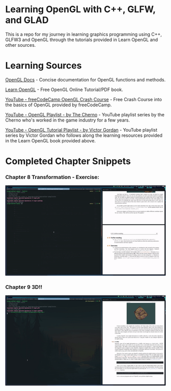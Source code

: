 # Learning OpenGL with C++, GLFW, and GLAD

This is a repo for my journey in learning graphics programming using C++, GLFW3 and OpenGL through the tutorials provided in Learn OpenGL and other sources.

# Learning Sources

[OpenGL Docs](https://docs.gl/) - Concise documentation for OpenGL functions and methods.

[Learn OpenGL](https://learnopengl.com/) - Free OpenGL Online Tutorial/PDF book.

[YouTube - freeCodeCamp OpenGL Crash Course](https://www.youtube.com/watch?v=45MIykWJ-C4&t) - Free Crash Course into
the basics of OpenGL provided by freeCodeCamp.

[YouTube - OpenGL Playlist - by The Cherno](https://www.youtube.com/playlist?list=PLlrATfBNZ98foTJPJ_Ev03o2oq3-GGOS2) - YouTube playlist series by the Cherno who's worked in the game industry for a few years.

[YouTube - OpenGL Tutorial Playlist - by Victor Gordan](https://www.youtube.com/playlist?list=PLPaoO-vpZnumdcb4tZc4x5Q-v7CkrQ6M-) - YouTube playlist series by Victor Gordan who follows along the learning resources provided in the Learn OpenGL book provided
above.

# Completed Chapter Snippets

### Chapter 8 Transformation - Exercise:

![Transforming then Scaling vs Rotating vs Transforming](images/scaling.gif)

### Chapter 9 3D!!

![3D Cube with rotation and Depth Testing](images/rotating_cube.gif)

